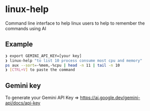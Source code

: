 # linux-help

Command line interface to help linux users to help to remember the commands using AI 

## Example
```sh
❯ export GEMINI_API_KEY=[your key]
❯ linux-help "to list 10 process consume most cpu and memory"
ps aux --sort=-%mem,-%cpu | head -n 11 | tail -n 10
❯ [CTRL+V] to paste the command
```

## Gemini key

To generate your Gemini API Key => https://ai.google.dev/gemini-api/docs/api-key
